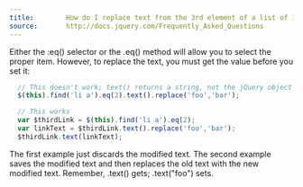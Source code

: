 ```yaml
---
title:        How do I replace text from the 3rd element of a list of 10 items?
source:       http://docs.jquery.com/Frequently_Asked_Questions
---
```


Either the :eq() selector or the .eq() method will allow you to select the proper item. However, to replace the text, you must get the value before you set it:

``` js
  // This doesn't work; text() returns a string, not the jQuery object
  $(this).find('li a').eq(2).text().replace('foo','bar');

  // This works
  var $thirdLink = $(this).find('li a').eq(2);
  var linkText = $thirdLink.text().replace('foo','bar');
  $thirdLink.text(linkText);
```

The first example just discards the modified text. The second example saves the modified text and then replaces the old text with the new modified text. Remember, .text() gets; .text("foo") sets.